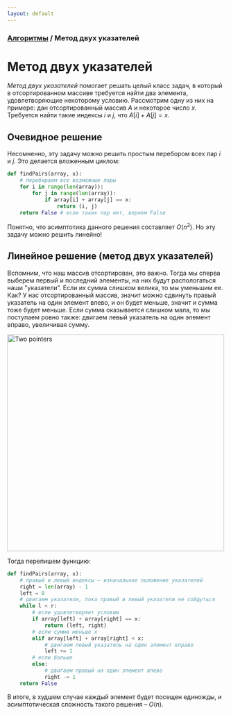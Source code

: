 ```yaml
---
layout: default
---
```


<script type="text/javascript" id="MathJax-script" async
  src="https://cdn.jsdelivr.net/npm/mathjax@3/es5/tex-mml-chtml.js">
</script>

<script>
  MathJax = {
    tex: {
      inlineMath: [['$', '$']]
    }
  };
</script>

### [Алгоритмы](README.md) / Метод двух указателей

# **Метод двух указателей**

*Метод двух указателей* помогает решать целый класс задач, в который в отсортированном массиве требуется найти два элемента, удовлетворяющие некоторому условию. Рассмотрим одну из них на примере: дан отсортированный массив $A$ и некоторое число $x$. Требуется найти такие индексы $i$ и $j$, что $A[i] + A[j] = x$.

## **Очевидное решение**

Несомненно, эту задачу можно решить простым перебором всех пар $i$ и $j$. Это делается вложенным циклом:

```py
def findPairs(array, x):
    # перебираем все возможные пары
    for i in range(len(array)):
        for j in range(len(array)):
            if array[i] + array[j] == x:
                return (i, j)
    return False # если таких пар нет, вернем False
```

Понятно, что асимптотика данного решения составляет $O(n^2)$. Но эту задачу можно решить линейно!

## **Линейное решение (метод двух указателей)**

Вспомним, что наш массив отсортирован, это важно. Тогда мы сперва выберем первый и последний элементы, на них будут распологаться наши "указатели". Если их сумма слишком велика, то мы уменьшим ее. Как? У нас отсортированный массив, значит можно сдвинуть правый указатель на один элемент влево, и он будет меньше, значит и сумма тоже будет меньше. Если сумма оказывается слишком мала, то мы поступаем ровно также: двигаем левый указатель на один элемент вправо, увеличивая сумму.

<img src="assets/two_pointers.png" alt="Two pointers" width="500"/>

Тогда перепишем функцию:

```py
def findPairs(array, x):
    # правый и левый индексы – изначальное положение указателей
    right = len(array) - 1
    left = 0
    # двигаем указатели, пока правый и левый указатели не сойдуться
    while l < r:
        # если удовлетворяет условию
        if array[left] + array[right] == x:
            return (left, right)
        # если сумма меньше x
        elif array[left] + array[right] < x:
            # двигаем левый указатель на один элемент вправо
            left += 1
        # если больше
        else:
            # двигаем правый на один элемент влево
            right -= 1
    return False
```

В итоге, в худшем случае каждый элемент будет посещен единожды, и асимптотическая сложность такого решения – $O(n)$.
